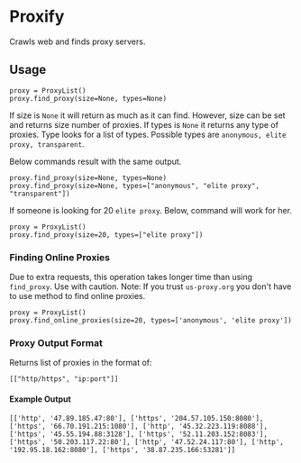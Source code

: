 # Proxify
Crawls web and finds proxy servers.

## Usage
```
proxy = ProxyList()
proxy.find_proxy(size=None, types=None)
```
If size is ```None``` it will return as much as it can find. However, size can be set and returns size number of proxies.
If types is ```None``` it returns any type of proxies. Type looks for a list of types. Possible types are ``` anonymous, elite proxy, transparent ```.

Below commands result with the same output.
```
proxy.find_proxy(size=None, types=None)
proxy.find_proxy(size=None, types=["anonymous", "elite proxy", "transparent"])
```

If someone is looking for 20 ```elite proxy```. Below, command will work for her.
```
proxy = ProxyList()
proxy.find_proxy(size=20, types=["elite proxy"])
```

### Finding Online Proxies
Due to extra requests, this operation takes longer time than using ```find_proxy```. Use with caution.
Note: If you trust ```us-proxy.org``` you don't have to use method to find online proxies.

```
proxy = ProxyList()
proxy.find_online_proxies(size=20, types=['anonymous', 'elite proxy'])
```

### Proxy Output Format
Returns list of proxies in the format of:
```
[["http/https", "ip:port"]]
```
#### Example Output

```
[['http', '47.89.185.47:80'], ['https', '204.57.105.150:8080'], ['https', '66.70.191.215:1080'], ['http', '45.32.223.119:8088'], ['https', '45.55.194.88:3128'], ['https', '52.11.203.152:8083'], ['https', '50.203.117.22:80'], ['http', '47.52.24.117:80'], ['http', '192.95.18.162:8080'], ['https', '38.87.235.166:53281']]
```


